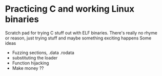 # Practicing C and working Linux binaries
Scratch pad for trying C stuff out with ELF binaries. There's really no rhyme or reason, just trying stuff and maybe something exciting happens
Some ideas
* Fuzzing sections, .data .rodata
* substituting the loader
* Function hijacking
* Make money ??

